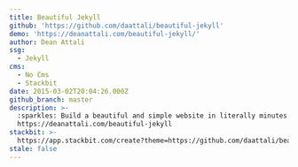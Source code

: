 ```yaml
---
title: Beautiful Jekyll
github: 'https://github.com/daattali/beautiful-jekyll'
demo: 'https://deanattali.com/beautiful-jekyll/'
author: Dean Attali
ssg:
  - Jekyll
cms:
  - No Cms
  - Stackbit
date: 2015-03-02T20:04:26.000Z
github_branch: master
description: >-
  :sparkles: Build a beautiful and simple website in literally minutes. Demo at
  https://deanattali.com/beautiful-jekyll
stackbit: >-
  https://app.stackbit.com/create?theme=https://github.com/daattali/beautiful-jekyll&ssg=jekyll
stale: false
---
```

